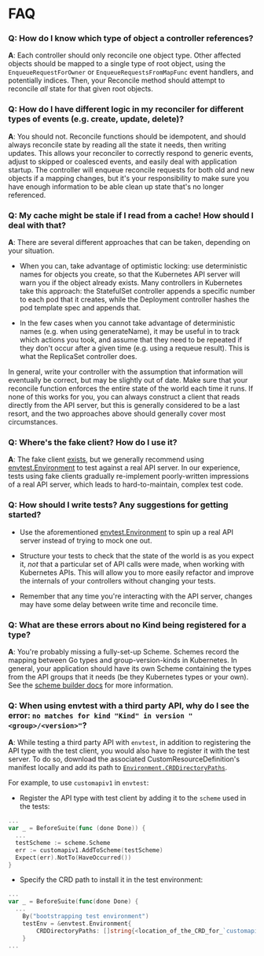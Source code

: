 # FAQ

### Q: How do I know which type of object a controller references?

**A**: Each controller should only reconcile one object type.  Other
affected objects should be mapped to a single type of root object, using
the `EnqueueRequestForOwner` or `EnqueueRequestsFromMapFunc` event
handlers, and potentially indices. Then, your Reconcile method should
attempt to reconcile *all* state for that given root objects.

### Q: How do I have different logic in my reconciler for different types of events (e.g. create, update, delete)?

**A**: You should not.  Reconcile functions should be idempotent, and
should always reconcile state by reading all the state it needs, then
writing updates.  This allows your reconciler to correctly respond to
generic events, adjust to skipped or coalesced events, and easily deal
with application startup.  The controller will enqueue reconcile requests
for both old and new objects if a mapping changes, but it's your
responsibility to make sure you have enough information to be able clean
up state that's no longer referenced.

### Q: My cache might be stale if I read from a cache! How should I deal with that?

**A**: There are several different approaches that can be taken, depending
on your situation.

- When you can, take advantage of optimistic locking: use deterministic
  names for objects you create, so that the Kubernetes API server will
  warn you if the object already exists.  Many controllers in Kubernetes
  take this approach: the StatefulSet controller appends a specific number
  to each pod that it creates, while the Deployment controller hashes the
  pod template spec and appends that.
  
- In the few cases when you cannot take advantage of deterministic names
  (e.g. when using generateName), it may be useful in to track which
  actions you took, and assume that they need to be repeated if they don't
  occur after a given time (e.g. using a requeue result).  This is what
  the ReplicaSet controller does.
  
In general, write your controller with the assumption that information
will eventually be correct, but may be slightly out of date. Make sure
that your reconcile function enforces the entire state of the world each
time it runs.  If none of this works for you, you can always construct
a client that reads directly from the API server, but this is generally
considered to be a last resort, and the two approaches above should
generally cover most circumstances.

### Q: Where's the fake client?  How do I use it?

**A**: The fake client
[exists](https://godoc.org/sigs.k8s.io/controller-runtime/pkg/client/fake),
but we generally recommend using
[envtest.Environment](https://godoc.org/sigs.k8s.io/controller-runtime/pkg/envtest#Environment)
to test against a real API server.  In our experience, tests using fake
clients gradually re-implement poorly-written impressions of a real API
server, which leads to hard-to-maintain, complex test code.

### Q: How should I write tests?  Any suggestions for getting started? 

- Use the aforementioned
  [envtest.Environment](https://godoc.org/sigs.k8s.io/controller-runtime/pkg/envtest#Environment)
  to spin up a real API server instead of trying to mock one out.

- Structure your tests to check that the state of the world is as you
  expect it, *not* that a particular set of API calls were made, when
  working with Kubernetes APIs.  This will allow you to more easily
  refactor and improve the internals of your controllers without changing
  your tests.

- Remember that any time you're interacting with the API server, changes
  may have some delay between write time and reconcile time.

### Q: What are these errors about no Kind being registered for a type?

**A**: You're probably missing a fully-set-up Scheme.  Schemes record the
mapping between Go types and group-version-kinds in Kubernetes. In
general, your application should have its own Scheme containing the types
from the API groups that it needs (be they Kubernetes types or your own).
See the [scheme builder
docs](https://godoc.org/sigs.k8s.io/controller-runtime/pkg/scheme) for
more information.

### Q: When using envtest with a third party API, why do I see the error: `no matches for kind "Kind" in version "<group>/<version>"`?

**A**: While testing a third party API with `envtest`, in addition to registering the API type with the test client, you would also
have to register it with the test server. To do so, download the associated CustomResourceDefinition's manifest locally
and add its path to [`Environment.CRDDirectoryPaths`](https://pkg.go.dev/github.com/kubernetes-sigs/controller-runtime/pkg/envtest#Environment).

For example, to use `customapiv1` in `envtest`:
- Register the API type with test client by adding it to the `scheme` used in the tests:

```go
...
var _ = BeforeSuite(func (done Done)) {
  ...
  testScheme := scheme.Scheme
  err := customapiv1.AddToScheme(testScheme)
  Expect(err).NotTo(HaveOccurred())
}
```

- Specify the CRD path to install it in the test environment:

```go
...
var _ = BeforeSuite(func(done Done) {
  ...
	By("bootstrapping test environment")
	testEnv = &envtest.Environment{
		CRDDirectoryPaths: []string{<location_of_the_CRD_for_`customapi`>},
	}
...
```

